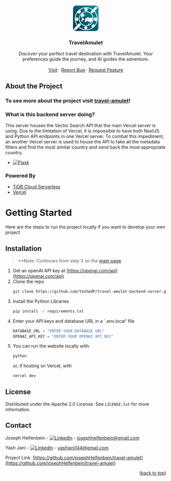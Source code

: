 <!-- PROJECT LOGO -->
<br />
<div align="center">
  <a href="https://github.com/josephHelfenbein/travel-amulet">
    <img src="/public/travelamulet-icon.svg" alt="Logo" width="80" height="80">
  </a>

<h3 align="center">TravelAmulet</h3>

  <p align="center">
    Discover your perfect travel destination with TravelAmulet. Your preferences guide the journey, and AI guides the adventure.
    <br />
    <br />
    <a href="https://travelamulet.vercel.app">Visit</a>
    ·
    <a href="https://github.com/josephHelfenbein/travel-amulet/issues/new?labels=bug&template=bug-report---.md">Report Bug</a>
    ·
    <a href="https://github.com/josephHelfenbein/travel-amulet/issues/new?labels=enhancement&template=feature-request---.md">Request Feature</a>
  </p>
</div>

## About the Project
### To see more about the project visit <a href="https://github.com/josephHelfenbein/travel-amulet">travel-amulet</a>!

### What is this backend server doing?
This server houses the Vector Search API that the main Vercel server is using. Due to the limitation of Vercel, it is impossible to have both NextJS and Python API endpoints in one Vercel server. To combat this impediment, an another Vercel server is used to house the API to take all the metadata filters and find the most similar country and send back the most appropriate country.

* [![Flask][Flask]][Flask-url]

### Powered By

* <a href="https://tidbcloud.com/free-trial">TiDB Cloud Serverless</a>
* <a href="https://vercel.com">Vercel</a>


# Getting Started
Here are the steps to run the project locally if you want to develop your own project
## Installation
> **Note: Continues from step 3 on the <a href="https://github.com/josephHelfenbein/travel-amulet">main page</a>
1. Get an openAI API key at [https://openai.com/api](https://openai.com/api)
2. Clone the repo
   ```sh
   git clone https://github.com/YashedP/travel-amulet-backend-server.git
   ```
3. Install the Python Libraries
   ```sh
   pip install -r requirements.txt
   ```
4. Enter your API keys and database URL in a `.env.local' file
   ```js
   DATABASE_URL = "ENTER YOUR DATABASE URL"
   OPENAI_API_KEY = "ENTER YOUR OPENAI API KEY"
   ```
5. You can run the website locally with:
   ```sh
   python 
   ```
   or, if hosting on Vercel, with
   ```sh
   vercel dev
   ```
 
<!-- LICENSE -->
## License

Distributed under the Apache 2.0 License. See `LICENSE.txt` for more information.

<!-- CONTACT -->
## Contact

Joseph Helfenbein - [![LinkedIn][linkedin-shield]][linkedin-url-joseph] - josephhelfenbein@gmail.com

Yash Jani - [![LinkedIn][linkedin-shield]][linkedin-url-yash] - yashjani144@gmail.com

Project Link: [https://github.com/josephHelfenbein/travel-amulet](https://github.com/josephHelfenbein/travel-amulet)

<p align="right">(<a href="#readme-top">back to top</a>)</p>

[Flask]: https://img.shields.io/badge/flask-4590A1?logo=flask&style=for-the-badge&logoColor=white
[Flask-url]: https://flask.palletsprojects.com/en/3.0.x/
[license-shield]: https://img.shields.io/github/license/josephHelfenbein/travel-amulet.svg?style=for-the-badge
[license-url]: https://github.com/josephHelfenbein/travel-amulet/blob/master/LICENSE.txt
[linkedin-shield]: https://img.shields.io/badge/-LinkedIn-0A66C2.svg?style=for-the-badge&logo=linkedin&logoColor=white
[linkedin-url-joseph]: https://linkedin.com/in/joseph-j-helfenbein
[linkedin-url-yash]: https://linkedin.com/in/yash-jani-8245bb26a/

